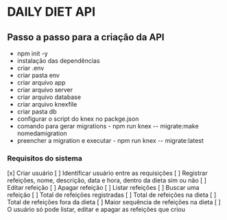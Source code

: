# DAILY DIET API

## Passo a passo para a criação da API

* npm init -y
* instalação das dependências
* criar .env
* criar pasta env
* criar arquivo app
* criar arquivo server
* criar arquivo database
* criar arquivo knexfile
* criar pasta db
* configurar o script do knex no packge.json
* comando para gerar migrations - npm run knex -- migrate:make nomedamigration
* preencher a migration e executar - npm run knex -- migrate:latest
### Requisitos do sistema

[x] Criar usuário
[ ] Identificar usuário entre as requisições
[ ] Registrar refeições, nome, descrição, data e hora, dentro da dieta sim ou não
[ ] Editar refeição
[ ] Apagar refeição
[ ] Listar refeições
[ ] Buscar uma refeição
[ ] Total de refeições registradas
[ ] Total de refeições na dieta
[ ] Total de refeições fora da dieta
[ ] Maior sequência de refeições na dieta
[ ] O usuário só pode listar, editar e apagar as refeições que criou